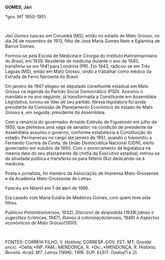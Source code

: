 **GOMES, Jari**

\*gov. MT 1950-1951.

 

*Jari Gomes* nasceu em Corumbá (MS), então no estado de Mato Grosso, no
dia 26 de novembro de 1913, filho de José Maria Gomes Neto e Eglantina
de Barros Gomes.

Formou-se pela Escola de Medicina e Cirurgia do Instituto Hahnemanniano
do Brasil, em 1939. Residente de medicina durante o ano de 1940,
transferiu-se em 1941 para Londrina (PR). Em 1943, radicou-se em Três
Lagoas (MS), então em Mato Grosso, vindo a trabalhar como médico da
Estrada de Ferro Noroeste do Brasil.

Em janeiro de 1947 elegeu-se deputado constituinte estadual em Mato
Grosso na legenda do Partido Social Democrático (PSD). Assumiu o mandato
e no ano seguinte, já transformada a Constituinte em Assembléia
Legislativa, tornou-se líder de seu partido. Nessa legislatura foi ainda
presidente da Comissão de Planejamento Econômico do estado de Mato
Grosso e, em seguida, presidente da Assembléia.

Com a renúncia do governador Arnaldo Estêvão de Figueiredo em julho de
1950, que pleiteava uma vaga de senador, na condição de presidente da
Assembléia assumiu o governo, conforme estabelecia a Constituição do
estado. Permaneceu no cargo até janeiro de 1951, quando o transmitiu a
Fernando Correia da Costa, da União Democrática Nacional (UDN), eleito
governador em outubro de 1950. Com o encerramento da legislatura na
mesma data do seu afastamento da chefia do Executivo estadual,
retirou-se da atividade política e transferiu-se para Niterói (RJ)
dedicando-se à medicina.

Poeta e jornalista, foi membro da Associação de Imprensa Mato-Grossense
e da Academia Mato-Grossense de Letras.

Faleceu em Niterói em 7 de abril de 1996.

Era casado com Maria Eulália de Medeiros Gomes, com quem teve sete
filhos.

Publicou *Poliantéia*(versos, 1932), *Discurso de despedida*
(1939),*Idéias e sugestões* (crônicas, 1947), *Rumos à
colonização*(ensaio, 1948) e *Aspectos econômicos de Mato*
*Grosso*(1950).

 

FONTES: CORREIA FILHO, V. *História;* CORRESP. GOV. EST. MT; *Grande
encic.* *Delta;*INF. FAM.; MENDONÇA, R. *Dic.;*MENDONÇA, R. *História;
Revista. Acad. MT. Letras* (1996); TRIB. SUP. ELEIT. *Dados*(1 e 2).
